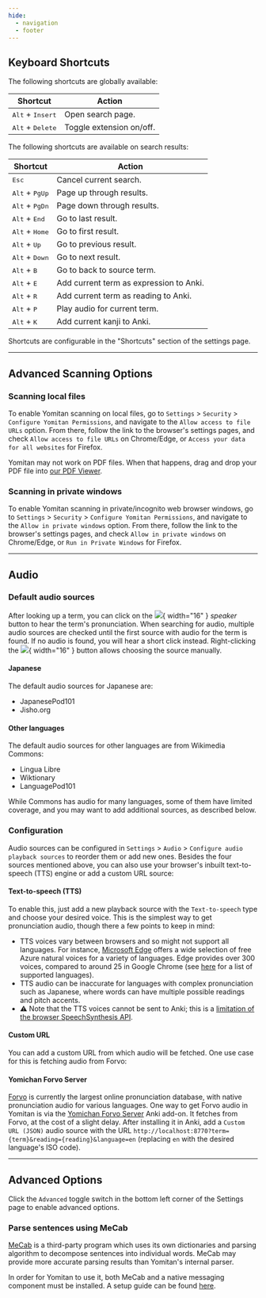 ```yaml
---
hide:
  - navigation
  - footer
---
```


## Keyboard Shortcuts

The following shortcuts are globally available:

| Shortcut                           | Action                   |
| ---------------------------------- | ------------------------ |
| <kbd>Alt</kbd> + <kbd>Insert</kbd> | Open search page.        |
| <kbd>Alt</kbd> + <kbd>Delete</kbd> | Toggle extension on/off. |

The following shortcuts are available on search results:

| Shortcut                         | Action                                  |
| -------------------------------- | --------------------------------------- |
| <kbd>Esc</kbd>                   | Cancel current search.                  |
| <kbd>Alt</kbd> + <kbd>PgUp</kbd> | Page up through results.                |
| <kbd>Alt</kbd> + <kbd>PgDn</kbd> | Page down through results.              |
| <kbd>Alt</kbd> + <kbd>End</kbd>  | Go to last result.                      |
| <kbd>Alt</kbd> + <kbd>Home</kbd> | Go to first result.                     |
| <kbd>Alt</kbd> + <kbd>Up</kbd>   | Go to previous result.                  |
| <kbd>Alt</kbd> + <kbd>Down</kbd> | Go to next result.                      |
| <kbd>Alt</kbd> + <kbd>B</kbd>    | Go to back to source term.              |
| <kbd>Alt</kbd> + <kbd>E</kbd>    | Add current term as expression to Anki. |
| <kbd>Alt</kbd> + <kbd>R</kbd>    | Add current term as reading to Anki.    |
| <kbd>Alt</kbd> + <kbd>P</kbd>    | Play audio for current term.            |
| <kbd>Alt</kbd> + <kbd>K</kbd>    | Add current kanji to Anki.              |

Shortcuts are configurable in the "Shortcuts" section of the settings page.

---

## Advanced Scanning Options

### Scanning local files

To enable Yomitan scanning on local files, go to `Settings` > `Security` > `Configure Yomitan Permissions`, and navigate to the `Allow access to file URLs` option. From there, follow the link to the browser's settings pages, and check `Allow access to file URLs` on Chrome/Edge, or `Access your data for all websites` for Firefox.

Yomitan may not work on PDF files. When that happens, drag and drop your PDF file into [our PDF Viewer](../yomitan-pdf-viewer/index.html).

### Scanning in private windows

To enable Yomitan scanning in private/incognito web browser windows, go to `Settings` > `Security` > `Configure Yomitan Permissions`, and navigate to the `Allow in private windows` option. From there, follow the link to the browser's settings pages, and check `Allow in private windows` on Chrome/Edge, or `Run in Private Windows` for Firefox.

---

## Audio

### Default audio sources

After looking up a term, you can click on the ![](assets/icon/play-audio.svg){ width="16" } _speaker_ button to hear the term's pronunciation. When searching for audio, multiple audio sources are checked until the first source with audio for the term is found. If no audio is found, you will hear a short click instead. Right-clicking the ![](assets/icon/play-audio.svg){ width="16" } button allows choosing the source manually.

#### Japanese

The default audio sources for Japanese are:

- JapanesePod101
- Jisho.org

#### Other languages

The default audio sources for other languages are from Wikimedia Commons:

- Lingua Libre
- Wiktionary
- LanguagePod101

While Commons has audio for many languages, some of them have limited coverage, and you may want to add additional sources, as described below.

### Configuration

Audio sources can be configured in `Settings` > `Audio` > `Configure audio playback sources` to reorder them or add new ones. Besides the four sources mentioned above, you can also use your browser's inbuilt text-to-speech (TTS) engine or add a custom URL source:

#### Text-to-speech (TTS)

To enable this, just add a new playback source with the `Text-to-speech` type and choose your desired voice. This is the simplest way to get pronunciation audio, though there a few points to keep in mind:

- TTS voices vary between browsers and so might not support all languages. For instance, [Microsoft Edge](https://www.microsoft.com/en-us/edge) offers a wide selection of free Azure natural voices for a variety of languages. Edge provides over 300 voices, compared to around 25 in Google Chrome (see [here](https://learn.microsoft.com/en-us/azure/ai-services/speech-service/language-support?tabs=stt) for a list of supported languages).
- TTS audio can be inaccurate for languages with complex pronunciation such as Japanese, where words can have multiple possible readings and pitch accents.
- ⚠️ Note that the TTS voices cannot be sent to Anki; this is a [limitation of the browser SpeechSynthesis API](https://github.com/yomidevs/yomitan/issues/864).

#### Custom URL

You can add a custom URL from which audio will be fetched. One use case for this is fetching audio from Forvo:

#### Yomichan Forvo Server

[Forvo](https://forvo.com/) is currently the largest online pronunciation database, with native pronunciation audio for various languages. One way to get Forvo audio in Yomitan is via the [Yomichan Forvo Server](https://ankiweb.net/shared/info/580654285) Anki add-on. It fetches from Forvo, at the cost of a slight delay. After installing it in Anki, add a `Custom URL (JSON)` audio source with the URL `http://localhost:8770?term={term}&reading={reading}&language=en` (replacing `en` with the desired language's ISO code).

---

## Advanced Options

Click the `Advanced` toggle switch in the bottom left corner of the Settings page to enable advanced options.

### Parse sentences using MeCab

[MeCab](https://taku910.github.io/mecab/) is a third-party program which uses its own dictionaries and parsing algorithm to decompose sentences into individual words. MeCab may provide more accurate parsing results than Yomitan's internal parser.

In order for Yomitan to use it, both MeCab and a native messaging component must be installed.
A setup guide can be found [here](https://github.com/yomidevs/yomitan-mecab-installer/blob/master/README.md).
